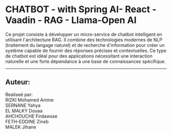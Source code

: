 <h1>CHATBOT - with Spring AI- React - Vaadin - RAG - Llama-Open AI</h1>

<p>Ce projet consiste à développer un micro-service de chatbot intelligent en utilisant l'architecture RAG. Il combine des technologies modernes de NLP (traitement du langage naturel) et de recherche d'information pour créer un système capable de fournir des réponses précises et contextuelles. Ce type de chatbot est idéal pour des applications nécessitant une interaction naturelle et une forte dépendance à une base de connaissances spécifique.</p>

----
Auteur:
----
Realiseé par: <br>
RIZKI Mohamed Amine <br>
SERNANE Yahya <br>
EL MALKY Douaa <br>
AHCHOUCHE Firdawsse <br>
FETH-EDDINE Zineb <br>
MALEK Jihane <br>